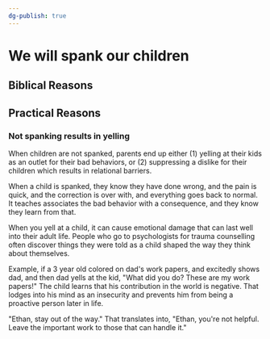 ```yaml
---
dg-publish: true
---
```


# We will spank our children

## Biblical Reasons


## Practical Reasons

### Not spanking results in yelling
When children are not spanked, parents end up either (1) yelling at their kids as an outlet for their bad behaviors, or (2) suppressing a dislike for their children which results in relational barriers.

When a child is spanked, they know they have done wrong, and the pain is quick, and the correction is over with, and everything goes back to normal. It teaches associates the bad behavior with a consequence, and they know they learn from that.

When you yell at a child, it can cause emotional damage that can last well into their adult life. People who go to psychologists for trauma counselling often discover things they were told as a child shaped the way they think about themselves.

Example, if a 3 year old colored on dad's work papers, and excitedly shows dad, and then dad yells at the kid, "What did you do? These are my work papers!" The child learns that his contribution in the world is negative. That lodges into his mind as an insecurity and prevents him from being a proactive person later in life.

"Ethan, stay out of the way." That translates into, "Ethan, you're not helpful. Leave the important work to those that can handle it."